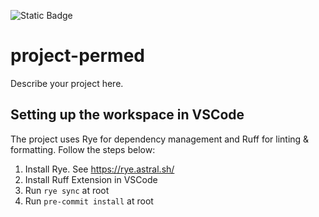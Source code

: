 ![Static Badge](https://img.shields.io/badge/Author-Xinlu%20Shi-blue)


# project-permed

Describe your project here.

## Setting up the workspace in VSCode

The project uses Rye for dependency management and Ruff for linting & formatting. Follow the steps below:
1. Install Rye. See https://rye.astral.sh/
2. Install Ruff Extension in VSCode
3. Run `rye sync` at root
4. Run `pre-commit install` at root
